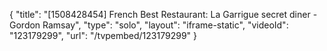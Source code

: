 {
    "title": "[1508428454] French Best Restaurant: La Garrigue secret diner - Gordon Ramsay",
    "type": "solo",
    "layout": "iframe-static",
    "videoId": "123179299",
    "url": "\/tvpembed\/123179299"
}
